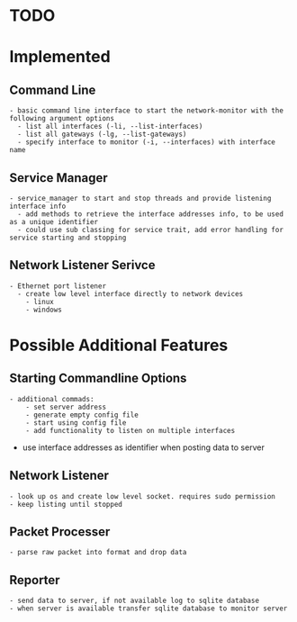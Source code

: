 
# TODO

    

# Implemented
## Command Line
    - basic command line interface to start the network-monitor with the following argument options
      - list all interfaces (-li, --list-interfaces)
      - list all gateways (-lg, --list-gateways)
      - specify interface to monitor (-i, --interfaces) with interface name
## Service Manager
    - service_manager to start and stop threads and provide listening interface info
      - add methods to retrieve the interface addresses info, to be used as a unique identifier
      - could use sub classing for service trait, add error handling for service starting and stopping

## Network Listener Serivce
    - Ethernet port listener
      - create low level interface directly to network devices
        - linux
        - windows


# Possible Additional Features
## Starting Commandline Options
    - additional commads:
        - set server address
        - generate empty config file
        - start using config file
        - add functionality to listen on multiple interfaces
- use interface addresses as identifier when posting data to server


## Network Listener
    - look up os and create low level socket. requires sudo permission
    - keep listing until stopped

## Packet Processer
    - parse raw packet into format and drop data

## Reporter
    - send data to server, if not available log to sqlite database
    - when server is available transfer sqlite database to monitor server 
